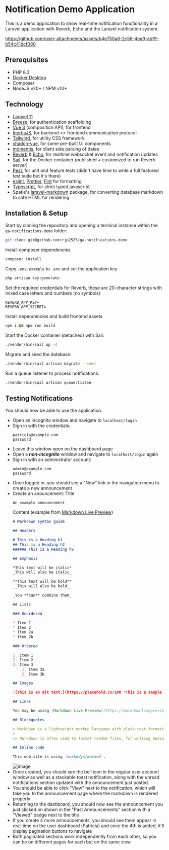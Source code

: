 # Notification Demo Application

This is a demo application to show real-time notification functionality in a Laravel application with Reverb, Echo and the Laravel notification system.

https://github.com/user-attachments/assets/b4e750a6-2c56-4ea9-abf9-b54c41dcf080

## Prerequisites

- PHP 8.3
- [Docker Desktop](https://www.docker.com/products/docker-desktop/)
- Composer
- NodeJS v20+ / NPM v10+

## Technology

- [Laravel 11](https://laravel.com/)
- [Breeze](https://laravel.com/docs/11.x/starter-kits#laravel-breeze), for authentication scaffolding
- [Vue 3](https://vuejs.org/) (composition API), for frontend
- [InertiaJS](https://inertiajs.com/), for backend <> frontend communication protocol
- [Tailwind](https://tailwindcss.com/), for utility CSS framework
- [shadcn-vue](https://www.shadcn-vue.com/), for some pre-built UI components
- [momentjs](https://momentjs.com/), for client side parsing of dates
- [Reverb](https://laravel.com/docs/11.x/reverb) & [Echo](https://github.com/laravel/echo), for realtime websocket event and notification updates
- [Sail](https://laravel.com/docs/11.x/sail), for the Docker container (published + customized to run Reverb server)
- [Pest](https://pestphp.com/), for unit and feature tests (didn't have time to write a full featured test suite but it's there)
- [eslint](https://eslint.org/), [Prettier](https://prettier.io/), [Pint](https://laravel.com/docs/11.x/pint) for formatting
- [Typescript](https://www.typescriptlang.org/), for strict typed javascript
- Spatie's [laravel-markdown](https://github.com/spatie/laravel-markdown) package, for converting database markdown to safe HTML for rendering

## Installation & Setup

Start by cloning the repository and opening a terminal instance within the `ga-notifications-demo` folder:
```sh
git clone git@github.com:rjp2525/ga-notifications-demo
```

Install composer dependencies
```sh
composer install
```

Copy `.env.example` to `.env` and set the application key
```sh
php artisan key:generate
```

Set the required credentials for Reverb, these are 20-character strings with mixed case letters and numbers (no symbols)
```env
REVERB_APP_KEY=
REVERB_APP_SECRET=
```

Install dependencies and build frontend assets
```sh
npm i && npm run build
```

Start the Docker container (detached) with Sail:
```sh
./vendor/bin/sail up -d
```

Migrate and seed the database:
```sh
./vendor/bin/sail artisan migrate --seed
```

Run a queue listener to process notifications:
```sh
./vendor/bin/sail artisan queue:listen
```

## Testing Notifications

You should now be able to use the application.
- Open an incognito window and navigate to `localhost/login`
- Sign in with the credentials:
  ```
  patricia@example.com
  password
  ```
- Leave this window open on the dashboard page
- Open a ***non-incognito*** window and navigate to `localhost/login` again
- Sign in with an administrator account:
  ```
  admin@example.com
  password
  ```
- Once logged in, you should see a "New" link in the navigation menu to create a new announcement
- Create an anouncement:
  Title
  ```
  An example announcement
  ```
  Content (example from [Markdown Live Preview](https://markdownlivepreview.com/))
  ```markdown
  # Markdown syntax guide
  
  ## Headers
  
  # This is a Heading h1
  ## This is a Heading h2
  ###### This is a Heading h6
  
  ## Emphasis
  
  *This text will be italic*  
  _This will also be italic_
  
  **This text will be bold**  
  __This will also be bold__
  
  _You **can** combine them_
  
  ## Lists
  
  ### Unordered
  
  * Item 1
  * Item 2
  * Item 2a
  * Item 2b
  
  ### Ordered
  
  1. Item 1
  2. Item 2
  3. Item 3
      1. Item 3a
      2. Item 3b
  
  ## Images
  
  ![This is an alt text.](https://placehold.co/100 "This is a sample image.")
  
  ## Links
  
  You may be using [Markdown Live Preview](https://markdownlivepreview.com/).
  
  ## Blockquotes
  
  > Markdown is a lightweight markup language with plain-text-formatting syntax, created in 2004 by John Gruber with Aaron Swartz.
  >
  >> Markdown is often used to format readme files, for writing messages in online discussion forums, and to create rich text using a plain text editor.

  ## Inline code
  
  This web site is using `markedjs/marked`.
  ```
  ![image](https://github.com/user-attachments/assets/8cc9e9e0-95b4-474a-83f9-13cd92aee654)
- Once created, you should see the bell icon in the regular user account window as well as a stackable toast notification, along with the unread notifications section updated with the announcement just posted.
- You should be able to click "View" next to the notification, which will take you to the announcement page where the markdown is rendered properly
- Returning to the dashboard, you should now see the announcement you just clicked on shown in the "Past Announcements" section with a "Viewed" badge next to the title
- If you create 4 more announcements, you should see them appear in real-time on the user dashboard (Patricia) and once the 4th is added, it'll display pagination buttons to navigate
- Both paginated sections work independently from each other, so you can be on different pages for each but on the same view
